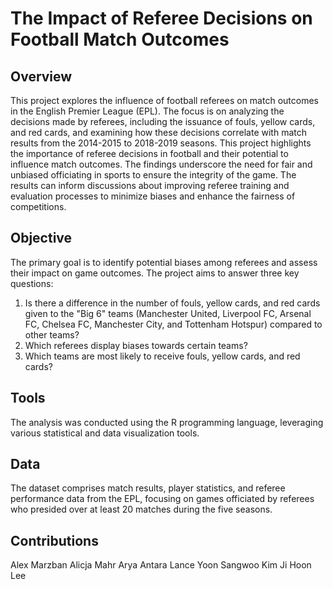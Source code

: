 # The Impact of Referee Decisions on Football Match Outcomes

## Overview
This project explores the influence of football referees on match outcomes in the English Premier League (EPL). The focus is on analyzing the decisions made by referees, including the issuance of fouls, yellow cards, and red cards, and examining how these decisions correlate with match results from the 2014-2015 to 2018-2019 seasons. This project highlights the importance of referee decisions in football and their potential to influence match outcomes. The findings underscore the need for fair and unbiased officiating in sports to ensure the integrity of the game. The results can inform discussions about improving referee training and evaluation processes to minimize biases and enhance the fairness of competitions.

## Objective
The primary goal is to identify potential biases among referees and assess their impact on game outcomes. The project aims to answer three key questions:
1. Is there a difference in the number of fouls, yellow cards, and red cards given to the "Big 6" teams (Manchester United, Liverpool FC, Arsenal FC, Chelsea FC, Manchester City, and Tottenham Hotspur) compared to other teams?
2. Which referees display biases towards certain teams?
3. Which teams are most likely to receive fouls, yellow cards, and red cards?

## Tools
The analysis was conducted using the R programming language, leveraging various statistical and data visualization tools.

## Data
The dataset comprises match results, player statistics, and referee performance data from the EPL, focusing on games officiated by referees who presided over at least 20 matches during the five seasons.

## Contributions
Alex Marzban
Alicja Mahr
Arya Antara
Lance Yoon
Sangwoo Kim
Ji Hoon Lee
